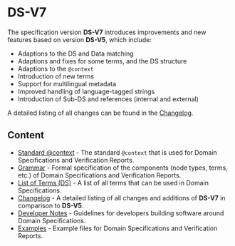 # DS-V7

The specification version **DS-V7** introduces improvements and new features based on version **DS-V5**, which include:

* Adaptions to the DS and Data matching
* Adaptions and fixes for some terms, and the DS structure
* Adaptions to the `@context`
* Introduction of new terms
* Support for multilingual metadata
* Improved handling of language-tagged strings
* Introduction of Sub-DS and references (internal and external)

A detailed listing of all changes can be found in the [Changelog](Changelog.md).

## Content

* [Standard @context](./Grammar/DomainSpecification/Context.md ) - The standard `@context` that is used for Domain Specifications and Verification Reports.
* [Grammar](./Grammar/README.md ) - Formal specification of the components (node types, terms, etc.) of Domain Specifications and Verification Reports.
* [List of Terms (DS)](./Grammar/DomainSpecification/TermsDS.md ) - A list of all terms that can be used in Domain Specifications.
* [Changelog](Changelog.md ) - A detailed listing of all changes and additions of **DS-V7** in comparison to **DS-V5**.
* [Developer Notes](DevNotes.md ) - Guidelines for developers building software around Domain Specifications.
* [Examples](Examples/README.md ) - Example files for Domain Specifications and Verification Reports.